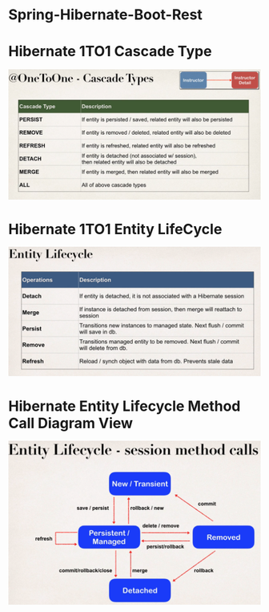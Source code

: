 # Spring-Hibernate-Boot-Rest
# Hibernate 1TO1 Cascade Type
![github-small](https://github.com/SohamRoyNoel/Spring-Hibernate-Boot-Rest/blob/master/Hibernate%201TO1%20Cascade%20Type.PNG?raw=true)
# Hibernate 1TO1 Entity LifeCycle
![github-small](https://github.com/SohamRoyNoel/Spring-Hibernate-Boot-Rest/blob/master/Hibernate%201TO1%20Entity%20LifeCycle.PNG?raw=true)
# Hibernate Entity Lifecycle Method Call Diagram View
![github-small](https://github.com/SohamRoyNoel/Spring-Hibernate-Boot-Rest/blob/master/Hibernate%20Entity%20Lifecycle%20Method%20Call%20Diagram%20View.PNG?raw=true)

